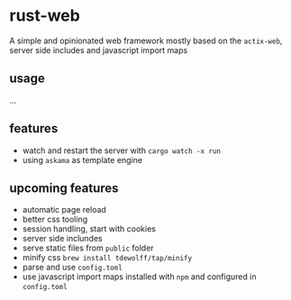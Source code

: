 # rust-web
A simple and opinionated web framework mostly based on the `actix-web`, server side includes and javascript import maps

## usage
...

## features
- watch and restart the server with `cargo watch -x run`
- using `askama` as template engine

## upcoming features
- automatic page reload
- better css tooling
- session handling, start with cookies
- server side inclundes
- serve static files from `public` folder 
- minify css `brew install tdewolff/tap/minify`
- parse and use `config.toml`
- use javascript import maps installed with `npm` and configured in `config.toml`

